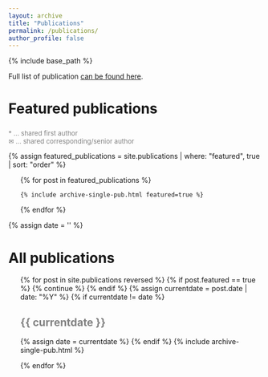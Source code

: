 ```yaml
---
layout: archive
title: "Publications"
permalink: /publications/
author_profile: false
---
```

{% include base_path %}

Full list of publication [can be found here](https://scholar.google.com/citations?user=DaHYEd0AAAAJ&hl=en&oi=ao).

# Featured publications

<p class="legenda" style="font-size: small; color: gray; margin-top: 1.5rem;">* ... shared first author <br>✉ ... shared corresponding/senior author</p>
{% assign featured_publications = site.publications | where: "featured", true | sort: "order" %}
<ul >
{% for post in featured_publications %}

    {% include archive-single-pub.html featured=true %}

{% endfor %}
</ul>

{% assign date = '' %}



# All publications
<ul>
{% for post in site.publications reversed %}
  {% if post.featured == true %} {% continue %} {% endif %}
  {% assign currentdate = post.date | date: "%Y" %}
    {% if currentdate != date %}
       <h2 id="y{{post.date | date: "%Y"}}"><span style="color:gray">{{ currentdate }}</span></h2>      
      {% assign date = currentdate %}
    {% endif %}
    {% include archive-single-pub.html %}
    
{% endfor %}

</ul>
